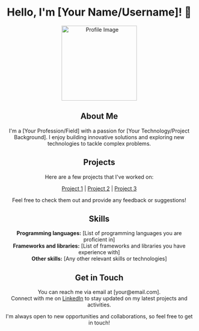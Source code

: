 <h1 align="center">Hello, I'm [Your Name/Username]! 👋</h1>

<p align="center">
  <img src="https://your-image-url.com/your-profile-image.jpg" alt="Profile Image" width="200" height="200">
</p>

<h2 align="center">About Me</h2>

<p align="center">
  I'm a [Your Profession/Field] with a passion for [Your Technology/Project Background]. I enjoy building innovative solutions and exploring new technologies to tackle complex problems.
</p>

<h2 align="center">Projects</h2>

<p align="center">
  Here are a few projects that I've worked on:
</p>

<p align="center">
  <a href="https://github.com/yourusername/project1">Project 1</a> |
  <a href="https://github.com/yourusername/project2">Project 2</a> |
  <a href="https://github.com/yourusername/project3">Project 3</a>
</p>

<p align="center">
  Feel free to check them out and provide any feedback or suggestions!
</p>

<h2 align="center">Skills</h2>

<p align="center">
  <strong>Programming languages:</strong> [List of programming languages you are proficient in]
  <br>
  <strong>Frameworks and libraries:</strong> [List of frameworks and libraries you have experience with]
  <br>
  <strong>Other skills:</strong> [Any other relevant skills or technologies]
</p>

<h2 align="center">Get in Touch</h2>

<p align="center">
  You can reach me via email at [your@email.com].
  <br>
  Connect with me on <a href="https://www.linkedin.com/in/yourprofile">LinkedIn</a> to stay updated on my latest projects and activities.
</p>

<p align="center">
  I'm always open to new opportunities and collaborations, so feel free to get in touch!
</p>
